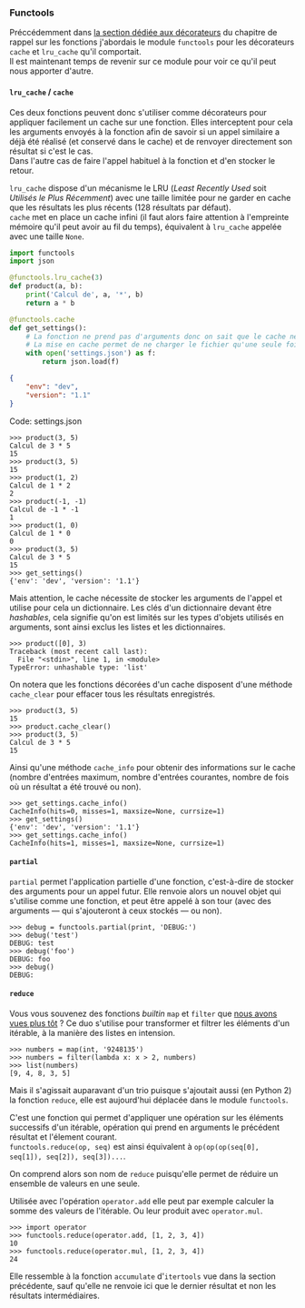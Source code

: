 ### Functools

Préccédemment dans [la section dédiée aux décorateurs](https://zestedesavoir.com/tutoriels/2514/un-zeste-de-python/7-perfectionnement/4-fonctions/#4-4-decorateurs) du chapitre de rappel sur les fonctions j'abordais le module `functools` pour les décorateurs `cache` et `lru_cache` qu'il comportait.  
Il est maintenant temps de revenir sur ce module pour voir ce qu'il peut nous apporter d'autre.

#### `lru_cache` / `cache`

Ces deux fonctions peuvent donc s'utiliser comme décorateurs pour appliquer facilement un cache sur une fonction.
Elles interceptent pour cela les arguments envoyés à la fonction afin de savoir si un appel similaire a déjà été réalisé (et conservé dans le cache) et de renvoyer directement son résultat si c'est le cas.  
Dans l'autre cas de faire l'appel habituel à la fonction et d'en stocker le retour.

`lru_cache` dispose d'un mécanisme le LRU (_Least Recently Used_ soit _Utilisés le Plus Récemment_) avec une taille limitée pour ne garder en cache que les résultats les plus récents (128 résultats par défaut).  
`cache` met en place un cache infini (il faut alors faire attention à l'empreinte mémoire qu'il peut avoir au fil du temps), équivalent à `lru_cache` appelée avec une taille `None`.

```python
import functools
import json

@functools.lru_cache(3)
def product(a, b):
    print('Calcul de', a, '*', b)
    return a * b

@functools.cache
def get_settings():
    # La fonction ne prend pas d'arguments donc on sait que le cache ne grossira pas
    # La mise en cache permet de ne charger le fichier qu'une seule fois
    with open('settings.json') as f:
        return json.load(f)
```

```json
{
    "env": "dev",
    "version": "1.1"
}
```
Code: settings.json

```pycon
>>> product(3, 5)
Calcul de 3 * 5
15
>>> product(3, 5)
15
>>> product(1, 2)
Calcul de 1 * 2
2
>>> product(-1, -1)
Calcul de -1 * -1
1
>>> product(1, 0)
Calcul de 1 * 0
0
>>> product(3, 5)
Calcul de 3 * 5
15
>>> get_settings()
{'env': 'dev', 'version': '1.1'}
```

Mais attention, le cache nécessite de stocker les arguments de l'appel et utilise pour cela un dictionnaire.
Les clés d'un dictionnaire devant être _hashables_, cela signifie qu'on est limités sur les types d'objets utilisés en arguments, sont ainsi exclus les listes et les dictionnaires.

```pycon
>>> product([0], 3)
Traceback (most recent call last):
  File "<stdin>", line 1, in <module>
TypeError: unhashable type: 'list'
```

On notera que les fonctions décorées d'un cache disposent d'une méthode `cache_clear` pour effacer tous les résultats enregistrés.

```pycon
>>> product(3, 5)
15
>>> product.cache_clear()
>>> product(3, 5)
Calcul de 3 * 5
15
```

Ainsi qu'une méthode `cache_info` pour obtenir des informations sur le cache (nombre d'entrées maximum, nombre d'entrées courantes, nombre de fois où un résultat a été trouvé ou non).

```pycon
>>> get_settings.cache_info()
CacheInfo(hits=0, misses=1, maxsize=None, currsize=1)
>>> get_settings()
{'env': 'dev', 'version': '1.1'}
>>> get_settings.cache_info()
CacheInfo(hits=1, misses=1, maxsize=None, currsize=1)
```

#### `partial`

`partial` permet l'application partielle d'une fonction, c'est-à-dire de stocker des arguments pour un appel futur.
Elle renvoie alors un nouvel objet qui s'utilise comme une fonction, et peut être appelé à son tour (avec des arguments — qui s'ajouteront à ceux stockés — ou non).

```pycon
>>> debug = functools.partial(print, 'DEBUG:')
>>> debug('test')
DEBUG: test
>>> debug('foo')
DEBUG: foo
>>> debug()
DEBUG:
```

#### `reduce`

Vous vous souvenez des fonctions _builtin_ `map` et `filter` que [nous avons vues plus tôt](https://zestedesavoir.com/tutoriels/2514/un-zeste-de-python/7-perfectionnement/3-boucles/#fonctions-map-et-filter) ?
Ce duo s'utilise pour transformer et filtrer les éléments d'un itérable, à la manière des listes en intension.

```pycon
>>> numbers = map(int, '9248135')
>>> numbers = filter(lambda x: x > 2, numbers)
>>> list(numbers)
[9, 4, 8, 3, 5]
```

Mais il s'agissait auparavant d'un trio puisque s'ajoutait aussi (en Python 2) la fonction `reduce`, elle est aujourd'hui déplacée dans le module `functools`.

C'est une fonction qui permet d'appliquer une opération sur les éléments successifs d'un itérable, opération qui prend en arguments le précédent résultat et l'élement courant.  
`functools.reduce(op, seq)` est ainsi équivalent à `op(op(op(seq[0], seq[1]), seq[2]), seq[3])...`.

On comprend alors son nom de `reduce` puisqu'elle permet de réduire un ensemble de valeurs en une seule.

Utilisée avec l'opération `operator.add` elle peut par exemple calculer la somme des valeurs de l'itérable. Ou leur produit avec `operator.mul`.

```pycon
>>> import operator
>>> functools.reduce(operator.add, [1, 2, 3, 4])
10
>>> functools.reduce(operator.mul, [1, 2, 3, 4])
24
```

Elle ressemble à la fonction `accumulate` d'`itertools` vue dans la section précédente, sauf qu'elle ne renvoie ici que le dernier résultat et non les résultats intermédiaires.
